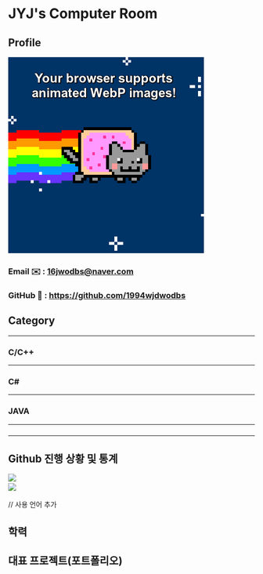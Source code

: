 # JYJ's Computer Room 

## Profile

<img src="images/animated-webp-supported.webp" onerror="this.src='images/unsupported.png'"/>


### Email ✉️ : 16jwodbs@naver.com
### GitHub 💬 : https://github.com/1994wjdwodbs

## Category

---

### C/C++

---

### C#

---

### JAVA

---

### 

---

## Github 진행 상황 및 통계
<p>
    <img src="https://github-readme-stats.vercel.app/api?username=1994wjdwodbs"><br/>
    <img src="https://github-readme-stats.vercel.app/api/top-langs/?username=1994wjdwodbs"><br/>
</p>

// 사용 언어 추가

## 학력

## 대표 프로젝트(포트폴리오)
